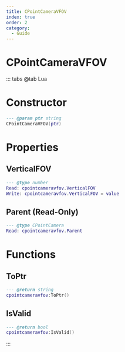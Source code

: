 ```yaml
---
title: CPointCameraVFOV
index: true
order: 2
category:
  - Guide
---
```


# CPointCameraVFOV

::: tabs
@tab Lua
# Constructor
```lua
--- @param ptr string
CPointCameraVFOV(ptr)
```
# Properties
## VerticalFOV 
```lua
--- @type number
Read: cpointcameravfov.VerticalFOV
Write: cpointcameravfov.VerticalFOV = value
```
## Parent (Read-Only)
```lua
--- @type CPointCamera
Read: cpointcameravfov.Parent
```
# Functions
## ToPtr
```lua
--- @return string
cpointcameravfov:ToPtr()
```
## IsValid
```lua
--- @return bool
cpointcameravfov:IsValid()
```

:::